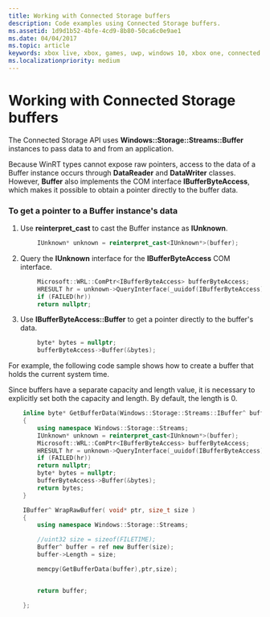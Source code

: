 ```yaml
---
title: Working with Connected Storage buffers
description: Code examples using Connected Storage buffers.
ms.assetid: 1d9d1b52-4bfe-4cd9-8b80-50ca6c0e9ae1
ms.date: 04/04/2017
ms.topic: article
keywords: xbox live, xbox, games, uwp, windows 10, xbox one, connected storage
ms.localizationpriority: medium
---
```


# Working with Connected Storage buffers

The Connected Storage API uses **Windows::Storage::Streams::Buffer** instances to pass data to and from an application.

Because WinRT types cannot expose raw pointers, access to the data of a Buffer instance occurs through **DataReader** and **DataWriter** classes.
However, **Buffer** also implements the COM interface **IBufferByteAccess**, which makes it possible to obtain a pointer directly to the buffer data.


### To get a pointer to a Buffer instance's data

1.  Use **reinterpret\_cast** to cast the Buffer instance as **IUnknown**.

```cpp
        IUnknown* unknown = reinterpret_cast<IUnknown*>(buffer);
```

2.  Query the **IUnknown** interface for the **IBufferByteAccess** COM interface.

```cpp
        Microsoft::WRL::ComPtr<IBufferByteAccess> bufferByteAccess;
        HRESULT hr = unknown->QueryInterface(_uuidof(IBufferByteAccess), &bufferByteAccess);
        if (FAILED(hr))
        return nullptr;
```

3.  Use **IBufferByteAccess::Buffer** to get a pointer directly to the buffer's data.

```cpp
        byte* bytes = nullptr;
        bufferByteAccess->Buffer(&bytes);
```

For example, the following code sample shows how to create a buffer that holds the current system time.

Since buffers have a separate capacity and length value, it is necessary to explicitly set both the capacity and length.
By default, the length is 0.

```cpp
    inline byte* GetBufferData(Windows::Storage::Streams::IBuffer^ buffer)
    {
        using namespace Windows::Storage::Streams;
        IUnknown* unknown = reinterpret_cast<IUnknown*>(buffer);
        Microsoft::WRL::ComPtr<IBufferByteAccess> bufferByteAccess;
        HRESULT hr = unknown->QueryInterface(_uuidof(IBufferByteAccess), &bufferByteAccess);
        if (FAILED(hr))
        return nullptr;
        byte* bytes = nullptr;
        bufferByteAccess->Buffer(&bytes);
        return bytes;
    }

    IBuffer^ WrapRawBuffer( void* ptr, size_t size )
    {
        using namespace Windows::Storage::Streams;

        //uint32 size = sizeof(FILETIME);
        Buffer^ buffer = ref new Buffer(size);
        buffer->Length = size;

        memcpy(GetBufferData(buffer),ptr,size);


        return buffer;

    };
```
